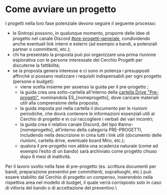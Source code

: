 # Come avviare un progetto

I progetti nella loro fase potenziale devono seguire il seguente processo:&#x20;

* le Sintropi possono, in qualunque momento, proporre delle idee di progetto nel canale Discord [#pre-progetti-generale](https://discord.com/channels/1052582337608679444/1062329868634828831), condividendo anche eventuali link interni e esterni (ad esempio a bandi, a potenziali partner o committenti, etc.);&#x20;
* chi ha presentato la proposta può poi organizzare una prima riunione esplorativa con le persone interessate del Cerchio Progetti per discuterne la fattibilità;&#x20;
* se la proposta genera interesse e ci sono in potenza i presupposti affinché si possano realizzare i requisiti indispensabili per ogni progetto (persone e budget):
  * viene scelta insieme per assenso la guida per il pre-progetto ;&#x20;
  * la guida crea una sotto-cartella all’interno della [cartella Drive "Pre-progetti"](https://drive.google.com/drive/folders/1NgRtV_7et1QK6Rgs-yDEdjDV9-D6k1Tp), nominandola ES\_\[nomeprogetto], dove caricare materiali utili alla comprensione della proposta;&#x20;
  * la guida imposta poi nella cartella il documento per le riunioni periodiche, che dovrà contenere le informazioni essenziali utili al Cerchio di progetto e in cui raccogliere i verbali dei vari incontri;
  * la guida crea il relativo canale Discord, del tipo #anno-\[nomeprogetto], all’interno della categoria PRE-PROGETTI, includendo nella descrizione in cima tutti i link utili (documento delle riunioni, cartella drive, eventuale board Miro, etc.);
  * qualora il pre-progetto non abbia una scadenza naturale (come ad esempio l’esito di un bando) sarà archiviato come progetto chiuso dopo 6 mesi di inattività.

Per il lavoro svolto nella fase di pre-progetto (es. scrittura documenti per bandi, preparazione preventivi per committenti, sopralluoghi, etc.) può essere stabilito dal Cerchio di progetto un compenso, inserendolo nella rispettiva area nel modello di budget, il quale verrà corrisposto solo in caso di vittoria del bando o di accettazione del preventivo.\
